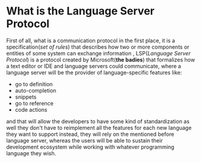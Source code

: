 # What is the Language Server Protocol

First of all, what is a communication protocol in the first place, it is a specification(*set of rules*)
that describes how two or more components or entities of some system can exchange information 
, LSP(*Language Server Protocol*) is a protocol created by Microsoft(**the badies**) that formalizes how a text editor or IDE and language servers could 
communicate, where a language server will be the provider of language-specific features like:
  * go to definition
  * auto-completion
  * snippets
  * go to reference
  * code actions
  
 and that will allow the developers to have some kind of standardization as well they don't have to reimplement all the features 
 for each new language they want to support instead, they will rely on the mentioned before language server, whereas the users
 will be able to sustain their development ecosystem while working with whatever programming language they wish.
